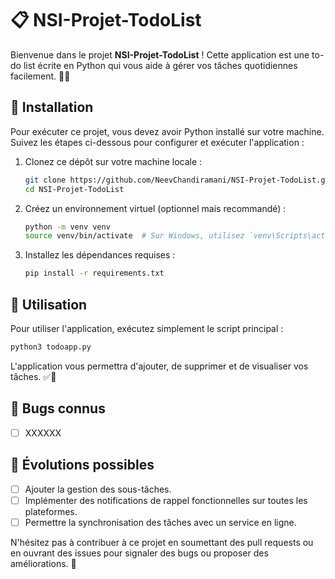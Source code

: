 # 📋 NSI-Projet-TodoList

Bienvenue dans le projet **NSI-Projet-TodoList** ! Cette application est une to-do list écrite en Python qui vous aide à gérer vos tâches quotidiennes facilement. 📝✨

## 🚀 Installation

Pour exécuter ce projet, vous devez avoir Python installé sur votre machine. Suivez les étapes ci-dessous pour configurer et exécuter l'application :

1. Clonez ce dépôt sur votre machine locale :
    ```bash
    git clone https://github.com/NeevChandiramani/NSI-Projet-TodoList.git
    cd NSI-Projet-TodoList
    ```

2. Créez un environnement virtuel (optionnel mais recommandé) :
    ```bash
    python -m venv venv
    source venv/bin/activate  # Sur Windows, utilisez `venv\Scripts\activate`
    ```

3. Installez les dépendances requises :
    ```bash
    pip install -r requirements.txt
    ```

## 🎯 Utilisation

Pour utiliser l'application, exécutez simplement le script principal :
```bash
python3 todoapp.py
```

L'application vous permettra d'ajouter, de supprimer et de visualiser vos tâches. ✅📅

## 🐞 Bugs connus

- [ ] XXXXXX

## 🌟 Évolutions possibles

- [ ] Ajouter la gestion des sous-tâches.
- [ ] Implémenter des notifications de rappel fonctionnelles sur toutes les plateformes.
- [ ] Permettre la synchronisation des tâches avec un service en ligne.

N'hésitez pas à contribuer à ce projet en soumettant des pull requests ou en ouvrant des issues pour signaler des bugs ou proposer des améliorations. 🙌
